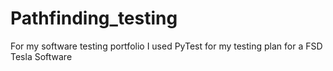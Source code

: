 # Pathfinding_testing
For my software testing portfolio I used PyTest for my testing plan for a FSD Tesla Software 
